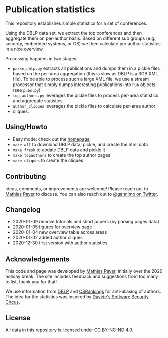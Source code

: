 # Publication statistics

This repository establishes simple statistics for a set of conferences.

Using the DBLP data set, we extract the top conferences and then aggregate them
on per-author basis. Based on different sub groups (e.g., security, embedded
systems, or OS) we then calculate per author statistics in a nice overview.

Processing happens in two stages:

* `parse_dblp.py` extracts all publications and dumps them in a pickle files
  based on the per-area aggregation (this is slow as DBLP is a 3GB XML file).
  To be able to process such a large XML file, we use a stream processor that
  simply dumps interesting publications into `Pub` objects (see `pubs.py`).
* `top_authors.py` leverages the pickle files to process per-area statistics
  and aggregate statistics.
* `author_cliques` leverages the pickle files to calculate per-area author
* cliques.


## Using/Howto

* Easy mode: check out the [homepage](https://hexhive.epfl.ch/pubstats/)
* `make all` to download DBLP data, pickle, and create the html data
* `make fresh` to update DBLP data and pickle it
* `make topauthors` to create the top author pages
* `make cliques` to create the cliques


## Contributing

Ideas, comments, or improvements are welcome! Please reach out to
[Mathias Payer](mailto:mathias.payer@nebelwelt.net) to discuss. You can also
reach out to [@gannimo on Twitter](https://www.twitter.com/gannimo).


## Changelog

* 2020-01-09 remove tutorials and short papers (by parsing pages data)
* 2020-01-05 figures for overview page
* 2020-01-04 new overview table across areas
* 2020-01-02 added author cliques
* 2020-12-30 first version with author statistics


## Acknowledgements

This code and page was developed by [Mathias Payer](https://nebelwelt.net),
initially over the 2020 holiday break. The site includes feedback and
suggestions from too many to list, thank you for that!

We use information from [DBLP](https://dblp.org/xml/) and
[CSRankings](https://raw.githubusercontent.com/emeryberger/CSrankings/gh-pages/dblp-aliases.csv)
for anti-aliasing of authors. The idea for the statistics was inspired by
[Davide's Software Security Circus](http://s3.eurecom.fr/~balzarot/notes/top4_2019/).


## License

All data in this repository is licensed under 
[CC BY-NC-ND 4.0](https://creativecommons.org/licenses/by-nc-nd/4.0/).
